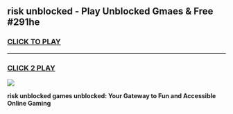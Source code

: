 
## risk unblocked - Play Unblocked Gmaes & Free #291he
<h3>
<a href="https://news.freeplayer.one?title=risk_unblocked&ref=24F">CLICK TO PLAY</a></h3>
<hr>

<h3>
<a href="https://news.freeplayer.one?title=risk_unblocked&ref=24F">CLICK 2 PLAY</a>
  
</h3>

<a href="https://news.freeplayer.one?title=risk_unblocked&ref=24F/"><img src="https://clearcache.store/games.png"></a>


**risk unblocked games unblocked: Your Gateway to Fun and Accessible Online Gaming**
